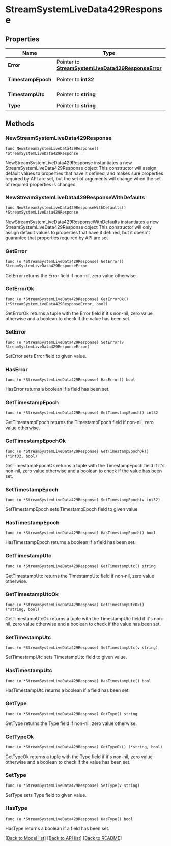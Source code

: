 # StreamSystemLiveData429Response

## Properties

Name | Type | Description | Notes
------------ | ------------- | ------------- | -------------
**Error** | Pointer to [**StreamSystemLiveData429ResponseError**](StreamSystemLiveData429ResponseError.md) |  | [optional] 
**TimestampEpoch** | Pointer to **int32** | Timestamp in epoch format. | [optional] 
**TimestampUtc** | Pointer to **string** | Timestamp in UTC format. | [optional] 
**Type** | Pointer to **string** | request_exceeded_error | [optional] 

## Methods

### NewStreamSystemLiveData429Response

`func NewStreamSystemLiveData429Response() *StreamSystemLiveData429Response`

NewStreamSystemLiveData429Response instantiates a new StreamSystemLiveData429Response object
This constructor will assign default values to properties that have it defined,
and makes sure properties required by API are set, but the set of arguments
will change when the set of required properties is changed

### NewStreamSystemLiveData429ResponseWithDefaults

`func NewStreamSystemLiveData429ResponseWithDefaults() *StreamSystemLiveData429Response`

NewStreamSystemLiveData429ResponseWithDefaults instantiates a new StreamSystemLiveData429Response object
This constructor will only assign default values to properties that have it defined,
but it doesn't guarantee that properties required by API are set

### GetError

`func (o *StreamSystemLiveData429Response) GetError() StreamSystemLiveData429ResponseError`

GetError returns the Error field if non-nil, zero value otherwise.

### GetErrorOk

`func (o *StreamSystemLiveData429Response) GetErrorOk() (*StreamSystemLiveData429ResponseError, bool)`

GetErrorOk returns a tuple with the Error field if it's non-nil, zero value otherwise
and a boolean to check if the value has been set.

### SetError

`func (o *StreamSystemLiveData429Response) SetError(v StreamSystemLiveData429ResponseError)`

SetError sets Error field to given value.

### HasError

`func (o *StreamSystemLiveData429Response) HasError() bool`

HasError returns a boolean if a field has been set.

### GetTimestampEpoch

`func (o *StreamSystemLiveData429Response) GetTimestampEpoch() int32`

GetTimestampEpoch returns the TimestampEpoch field if non-nil, zero value otherwise.

### GetTimestampEpochOk

`func (o *StreamSystemLiveData429Response) GetTimestampEpochOk() (*int32, bool)`

GetTimestampEpochOk returns a tuple with the TimestampEpoch field if it's non-nil, zero value otherwise
and a boolean to check if the value has been set.

### SetTimestampEpoch

`func (o *StreamSystemLiveData429Response) SetTimestampEpoch(v int32)`

SetTimestampEpoch sets TimestampEpoch field to given value.

### HasTimestampEpoch

`func (o *StreamSystemLiveData429Response) HasTimestampEpoch() bool`

HasTimestampEpoch returns a boolean if a field has been set.

### GetTimestampUtc

`func (o *StreamSystemLiveData429Response) GetTimestampUtc() string`

GetTimestampUtc returns the TimestampUtc field if non-nil, zero value otherwise.

### GetTimestampUtcOk

`func (o *StreamSystemLiveData429Response) GetTimestampUtcOk() (*string, bool)`

GetTimestampUtcOk returns a tuple with the TimestampUtc field if it's non-nil, zero value otherwise
and a boolean to check if the value has been set.

### SetTimestampUtc

`func (o *StreamSystemLiveData429Response) SetTimestampUtc(v string)`

SetTimestampUtc sets TimestampUtc field to given value.

### HasTimestampUtc

`func (o *StreamSystemLiveData429Response) HasTimestampUtc() bool`

HasTimestampUtc returns a boolean if a field has been set.

### GetType

`func (o *StreamSystemLiveData429Response) GetType() string`

GetType returns the Type field if non-nil, zero value otherwise.

### GetTypeOk

`func (o *StreamSystemLiveData429Response) GetTypeOk() (*string, bool)`

GetTypeOk returns a tuple with the Type field if it's non-nil, zero value otherwise
and a boolean to check if the value has been set.

### SetType

`func (o *StreamSystemLiveData429Response) SetType(v string)`

SetType sets Type field to given value.

### HasType

`func (o *StreamSystemLiveData429Response) HasType() bool`

HasType returns a boolean if a field has been set.


[[Back to Model list]](../README.md#documentation-for-models) [[Back to API list]](../README.md#documentation-for-api-endpoints) [[Back to README]](../README.md)


